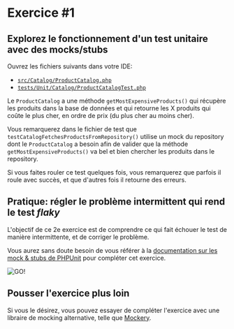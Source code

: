 # Exercice #1

## Explorez le fonctionnement d'un test unitaire avec des mocks/stubs

Ouvrez les fichiers suivants dans votre IDE:

- [`src/Catalog/ProductCatalog.php`](../src/Catalog/ProductCatalog.php)
- [`tests/Unit/Catalog/ProductCatalogTest.php`](../tests/Unit/Catalog/ProductCatalogTest.php)

Le `ProductCatalog` a une méthode `getMostExpensiveProducts()` qui récupère les produits
dans la base de données et qui retourne les X produits qui coûte le plus cher, en ordre
de prix (du plus cher au moins cher).

Vous remarquerez dans le fichier de test que `testCatalogFetchesProductsFromRepository()` 
utilise un mock du repository dont le `ProductCatalog` a besoin afin de valider que la 
méthode `getMostExpensiveProducts()` va bel et bien chercher les produits dans le repository.

Si vous faites rouler ce test quelques fois, vous remarquerez que parfois il roule avec
succès, et que d'autres fois il retourne des erreurs.


## Pratique: régler le problème intermittent qui rend le test _flaky_

L'objectif de ce 2e exercice est de comprendre ce qui fait échouer le test de manière 
intermittente, et de corriger le problème.

Vous aurez sans doute besoin de vous référer à la [documentation sur les mock & stubs de PHPUnit](https://phpunit.readthedocs.io/en/9.5/test-doubles.html)
pour compléter cet exercice. 

![GO!](https://media.giphy.com/media/Ot4U0KHw2fdvxJZ4jh/giphy.gif)


## Pousser l'exercice plus loin

Si vous le désirez, vous pouvez essayer de compléter l'exercice avec une libraire 
de mocking alternative, telle que [Mockery](https://github.com/mockery/mockery).